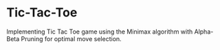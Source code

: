 # Tic-Tac-Toe
Implementing Tic Tac Toe game using the Minimax algorithm with Alpha-Beta Pruning for optimal move selection.
